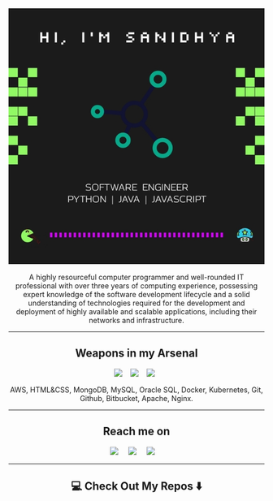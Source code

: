 <div align="center">
  <img src="https://github.com/sanidhyarajawat/sanidhyarajawat/blob/master/header.jpg" alt="header"/>
</div>

<p align="center">
  A highly resourceful computer programmer and well-rounded IT professional with over three years of computing experience, possessing expert knowledge of the software development lifecycle and a solid understanding of technologies required for the development and deployment of highly available and scalable applications, including their networks and infrastructure.
</p>

<hr>

<h2 align="center"> Weapons in my Arsenal </h2>
<p align="center">
  <img src="https://img.shields.io/badge/Python%20-%2343853D.svg?&style=for-the-badge&logo=python&logoColor=white" />&nbsp;&nbsp;&nbsp;
  <img src="https://img.shields.io/badge/Java%20-%2300D9FF.svg?&style=for-the-badge&logo=java&logoColor=white" />&nbsp;&nbsp;&nbsp;
  <img src="https://img.shields.io/badge/JavaScript%20-%231572B6.svg?&style=for-the-badge&logo=JavaScript&logoColor=white" />&nbsp;&nbsp;
</p>
<p align="center">AWS, HTML&CSS, MongoDB, MySQL, Oracle SQL, Docker, Kubernetes, Git, Github, Bitbucket, Apache, Nginx.</p>

<hr>

<h2  align="center"> Reach me on </h2>
<p align="center">
  <a target="_blank"href="https://www.linkedin.com/in/sanidhya-singh-rajawat-8a10b199/"><img src="https://img.shields.io/badge/linkedin-%230077B5.svg?&style=for-the-badge&logo=linkedin&logoColor=white" /></a>&nbsp;&nbsp;&nbsp;&nbsp;
  <a target="_blank"href="https://twitter.com/SanidhyaRajawat"><img src="https://img.shields.io/badge/twitter-%231DA1F2.svg?&style=for-the-badge&logo=twitter&logoColor=white" /></a>&nbsp;&nbsp;&nbsp;&nbsp;
  <a href="mailto:sanidhyarajawat58@gmail.com?subject=Hello%20Ileri,%20From%20Github"><img src="https://img.shields.io/badge/gmail-%23D14836.svg?&style=for-the-badge&logo=gmail&logoColor=white" /></a>&nbsp;&nbsp;&nbsp;&nbsp;
</p>

<hr>

<h2  align="center">💻 Check Out My Repos ⬇️ </h2>
